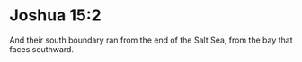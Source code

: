 # Joshua 15:2

And their south boundary ran from the end of the Salt Sea, from the bay that faces southward.
